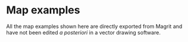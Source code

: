 # Map examples

All the map examples shown here are directly exported from Magrit and have not been edited *a posteriori* in a vector drawing software.

<ZoomImg
    src="/example_map_climbing_in_paris.png"
    alt="Map 'Climbing in Paris'"
    caption="Climbing in Paris (Realization: Ronan Ysebaert)"
/>

<ZoomImg
    src="/example_map_europe_1.png"
    alt="Map 'Where are the young people in Europe'"
    caption="Where are the young people in Europe (Realization: Ronan Ysebaert)"
/>

<ZoomImg
    src="/example_map_world_subregions.png"
    alt="Map 'Main regional groupings in the World'"
    caption="Main regional groupings in the World (Realization: Ronan Ysebaert)"
/>

<ZoomImg
    src="/example_map_world_tree.png"
    alt="Map 'Head in the trees?'"
    caption="Head in the trees? (Realization: Ronan Ysebaert)"
/>

<ZoomImg
    src="/example_map_world_wealth.png"
    alt="Map 'The lines of fracture of global wealth'"
    caption="The lines of fracture of global wealth (Realization: Ronan Ysebaert)"
/>

<ZoomImg
    src="/example_map_cinema_paris.png"
    alt="Map 'Cinemas in Paris'"
    caption="Cinemas in Paris"
/>
